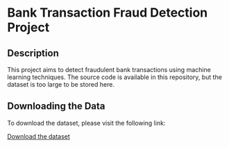 # Bank Transaction Fraud Detection Project

## Description

This project aims to detect fraudulent bank transactions using machine learning techniques. The source code is available in this repository, but the dataset is too large to be stored here.

## Downloading the Data

To download the dataset, please visit the following link:

[Download the dataset](https://www.kaggle.com/datasets/ealaxi/paysim1)
